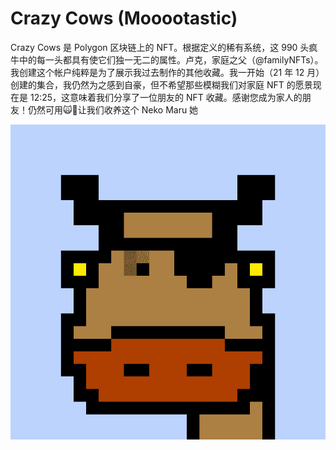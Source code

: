 # Crazy Cows (Mooootastic)

Crazy Cows 是 Polygon 区块链上的 NFT。根据定义的稀有系统，这 990 头疯牛中的每一头都具有使它们独一无二的属性。卢克，家庭之父（@familyNFTs）。我创建这个帐户纯粹是为了展示我过去制作的其他收藏。我一开始（21 年 12 月）创建的集合，我仍然为之感到自豪，但不希望那些模糊我们对家庭 NFT 的愿景现在是 12:25，这意味着我们分享了一位朋友的 NFT 收藏。感谢您成为家人的朋友！仍然可用🙀👀让我们收养这个 Neko Maru 她

![nft](1.png)

